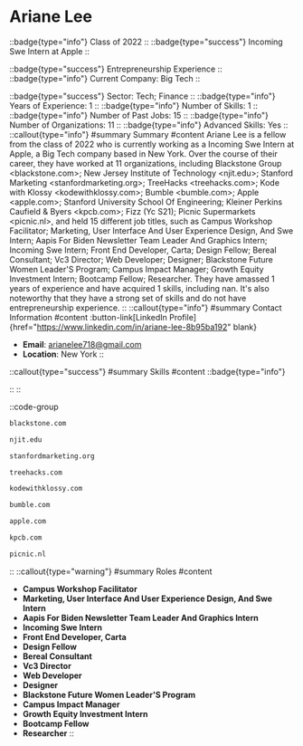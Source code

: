 # Ariane Lee
::badge{type="info"}
Class of 2022
::
::badge{type="success"}
Incoming Swe Intern at Apple
::

::badge{type="success"}
Entrepreneurship Experience
::
::badge{type="info"}
Current Company: Big Tech
::

::badge{type="success"}
Sector: Tech; Finance
::
::badge{type="info"}
Years of Experience: 1
::
::badge{type="info"}
Number of Skills: 1
::
::badge{type="info"}
Number of Past Jobs: 15
::
::badge{type="info"}
Number of Organizations: 11
::
::badge{type="info"}
Advanced Skills: Yes
::
::callout{type="info"}
#summary
Summary
#content
Ariane Lee is a fellow from the class of 2022 who is currently working as a Incoming Swe Intern at Apple, a Big Tech company based in New York. Over the course of their career, they have worked at 11 organizations, including Blackstone Group <blackstone.com>; New Jersey Institute of Technology <njit.edu>; Stanford Marketing <stanfordmarketing.org>; TreeHacks <treehacks.com>; Kode with Klossy <kodewithklossy.com>; Bumble <bumble.com>; Apple <apple.com>; Stanford University School Of Engineering; Kleiner Perkins Caufield & Byers <kpcb.com>; Fizz (Yc S21); Picnic Supermarkets <picnic.nl>, and held 15 different job titles, such as Campus Workshop Facilitator; Marketing, User Interface And User Experience Design, And Swe Intern; Aapis For Biden Newsletter Team Leader And Graphics Intern; Incoming Swe Intern; Front End Developer, Carta; Design Fellow; Bereal Consultant; Vc3 Director; Web Developer; Designer; Blackstone Future Women Leader'S Program; Campus Impact Manager; Growth Equity Investment Intern; Bootcamp Fellow; Researcher. They have amassed 1 years of experience and have acquired 1 skills, including nan. It's also noteworthy that they have a strong set of skills and do not have entrepreneurship experience.
::
::callout{type="info"}
#summary
Contact Information
#content
:button-link[LinkedIn Profile]{href="https://www.linkedin.com/in/ariane-lee-8b95ba192" blank}
- **Email**: arianelee718@gmail.com
- **Location**: New York
::

::callout{type="success"}
#summary
Skills
#content
::badge{type="info"}

::
::

::code-group
```bash [Blackstone Group]
blackstone.com
```
```bash [New Jersey Institute of Technology]
njit.edu
```
```bash [Stanford Marketing]
stanfordmarketing.org
```
```bash [TreeHacks]
treehacks.com
```
```bash [Kode with Klossy]
kodewithklossy.com
```
```bash [Bumble]
bumble.com
```
```bash [Apple]
apple.com
```
```bash [Kleiner Perkins Caufield & Byers]
kpcb.com
```
```bash [Picnic Supermarkets]
picnic.nl
```
::
::callout{type="warning"}
#summary
Roles
#content
- **Campus Workshop Facilitator**
- **Marketing, User Interface And User Experience Design, And Swe Intern**
- **Aapis For Biden Newsletter Team Leader And Graphics Intern**
- **Incoming Swe Intern**
- **Front End Developer, Carta**
- **Design Fellow**
- **Bereal Consultant**
- **Vc3 Director**
- **Web Developer**
- **Designer**
- **Blackstone Future Women Leader'S Program**
- **Campus Impact Manager**
- **Growth Equity Investment Intern**
- **Bootcamp Fellow**
- **Researcher**
::

